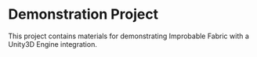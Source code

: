 # Demonstration Project

This project contains materials for demonstrating Improbable Fabric with a Unity3D Engine integration.